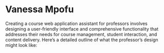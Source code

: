 <h1>Vanessa Mpofu</h1>

Creating a course web application assistant for professors involves designing a user-friendly interface and comprehensive functionality that addresses their needs for course management, student interaction, and content delivery. Here’s a detailed outline of what the professor’s design might look like:

